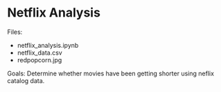 # Netflix Analysis

Files:
  - netflix_analysis.ipynb
  - netflix_data.csv
  - redpopcorn.jpg

Goals: Determine whether movies have been getting shorter using neflix catalog data.

